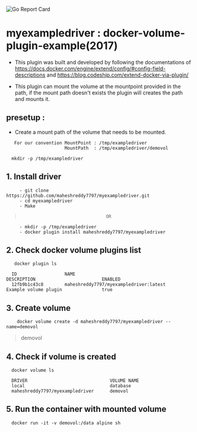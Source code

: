 ![Go Report Card](https://goreportcard.com/badge/github.com/maheshreddy7797/docker-localdir-volume-plugin)



    
# myexampledriver : docker-volume-plugin-example(2017)
  
   - This plugin was built and developed by following the documentations of https://docs.docker.com/engine/extend/config/#config-field-descriptions and https://blog.codeship.com/extend-docker-via-plugin/
   
   - This plugin can mount the volume at the mountpoint provided in the path, if the mount path doesn't exists the plugin will       creates the path and mounts it.
  
## presetup :
  - Create a mount path of the volume that needs to be mounted.
  ```
     For our convention MountPoint : /tmp/exampledriver
                        MountPath  : /tmp/exampledriver/demovol
   ```
   ```
     mkdir -p /tmp/exampledriver
   ```
  
## 1. Install driver
   ```
        - git clone https://github.com/maheshreddy7797/myexampledriver.git
        - cd myexampledriver
        - Make
   ```
   >                                     OR
   ``` 
        - mkdir -p /tmp/exampledriver
        - docker plugin install maheshreddy7797/myexampledriver
   ```
## 2. Check docker volume plugins list
   ```
      docker plugin ls
   ```
      ID                  NAME                                         DESCRIPTION                         ENABLED
      12fb9b1c43c8        maheshreddy7797/myexampledriver:latest       Example volume plugin               true
        
## 3. Create volume
  
  ```Shell
      docker volume create -d maheshreddy7797/myexampledriver --name=demovol
  ```
  > demovol
  
## 4. Check if volume is created
     
  ```
    docker volume ls
  ```
  ``` 
    DRIVER                               VOLUME NAME
    local                                database
    maheshreddy7797/myexampledriver      demovol
  ```

## 5. Run the container with mounted volume
  ```
    docker run -it -v demovol:/data alpine sh
  ```
